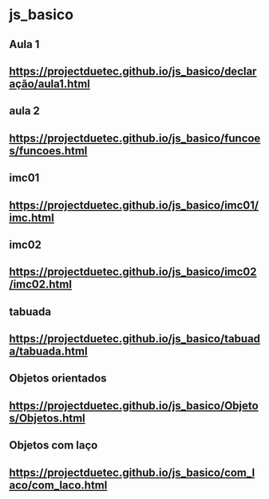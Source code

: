# js_basico
Aula 1
----------------------------------------------------------------
https://projectduetec.github.io/js_basico/declaração/aula1.html
----------------------------------------------------------------
aula 2
----------------------------------------------------------------
https://projectduetec.github.io/js_basico/funcoes/funcoes.html
----------------------------------------------------------------
imc01
----------------------------------------------------------------
https://projectduetec.github.io/js_basico/imc01/imc.html
----------------------------------------------------------------
imc02
----------------------------------------------------------------
https://projectduetec.github.io/js_basico/imc02/imc02.html
----------------------------------------------------------------
tabuada
----------------------------------------------------------------
https://projectduetec.github.io/js_basico/tabuada/tabuada.html
----------------------------------------------------------------
Objetos orientados
----------------------------------------------------------------
https://projectduetec.github.io/js_basico/Objetos/Objetos.html
----------------------------------------------------------------
Objetos com laço
----------------------------------------------------------------
https://projectduetec.github.io/js_basico/com_laco/com_laco.html
----------------------------------------------------------------





